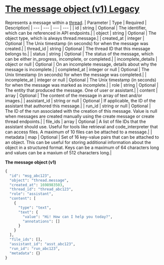 # [The message object (v1) Legacy](/docs/api-reference/messages-v1/object)
Represents a message within a
          [thread](/docs/api-reference/threads-v1). 
| Parameter | Type   | Required | Description|
| --- | --- | --- | --- |
| id | string | Optional | The identifier, which can be referenced in API endpoints.| 
| object | string | Optional | The object type, which is always thread.message.| 
| created_at | integer | Optional | The Unix timestamp (in seconds) for when the message was                 created.| 
| thread_id | string | Optional | The thread ID that                 this message belongs to.| 
| status | string | Optional | The status of the message, which can be either                 in_progress, incomplete, or                 completed.| 
| incomplete_details | object or null | Optional | On an incomplete message, details about why the message is                 incomplete.| 
| completed_at | integer or null | Optional | The Unix timestamp (in seconds) for when the message was                 completed.| 
| incomplete_at | integer or null | Optional | The Unix timestamp (in seconds) for when the message was marked                 as incomplete.| 
| role | string | Optional | The entity that produced the message. One of                 user or assistant.| 
| content | array | Optional | The content of the message in array of text and/or images.| 
| assistant_id | string or null | Optional | If applicable, the ID of the                 assistant that                 authored this message.| 
| run_id | string or null | Optional | The ID of the                 run associated with                 the creation of this message. Value is null when                 messages are created manually using the create message or create                 thread endpoints.| 
| file_ids | array | Optional | A list of file IDs that                 the assistant should use. Useful for tools like retrieval and                 code_interpreter that can access files. A maximum of 10 files                 can be attached to a message.| 
| metadata | map | Optional | Set of 16 key-value pairs that can be attached to an object.                 This can be useful for storing additional information about the                 object in a structured format. Keys can be a maximum of 64                 characters long and values can be a maxium of 512 characters                 long.| 

**The message object (v1)**
```python
{
  "id": "msg_abc123",
  "object": "thread.message",
  "created_at": 1698983503,
  "thread_id": "thread_abc123",
  "role": "assistant",
  "content": [
    {
      "type": "text",
      "text": {
        "value": "Hi! How can I help you today?",
        "annotations": []
      }
    }
  ],
  "file_ids": [],
  "assistant_id": "asst_abc123",
  "run_id": "run_abc123",
  "metadata": {}
}
```
